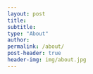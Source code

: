 ```yaml
---
layout: post
title:
subtitle:
type: "About"
author:
permalink: /about/
post-header: true
header-img: img/about.jpg
---
```

